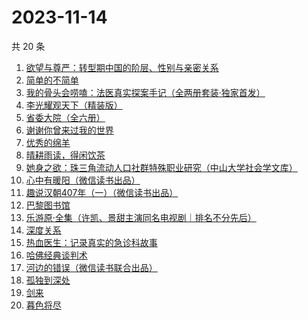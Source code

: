 # 2023-11-14

共 20 条

<!-- BEGIN WEREAD -->
<!-- 最后更新时间 2023-11-14 01:04:20 +0800 -->
1. [欲望与尊严：转型期中国的阶层、性别与亲密关系](https://weread.qq.com/web/bookDetail/94432d407191a1459445e45)
1. [简单的不简单](https://weread.qq.com/web/bookDetail/a0632380813ab848ag0104e3)
1. [我的骨头会唠嗑：法医真实探案手记（全两册套装·独家首发）](https://weread.qq.com/web/bookDetail/78c32920813ab8489g010346)
1. [李光耀观天下（精装版）](https://weread.qq.com/web/bookDetail/63c32e90813ab844ag014d47)
1. [省委大院（全六册）](https://weread.qq.com/web/bookDetail/a7a32450813ab81fag013705)
1. [谢谢你曾来过我的世界](https://weread.qq.com/web/bookDetail/be5322e0595fa5be522580d)
1. [优秀的绵羊](https://weread.qq.com/web/bookDetail/68532c205ccc3d685319c9a)
1. [晴耕雨读，得闲饮茶](https://weread.qq.com/web/bookDetail/e39320b0813ab8447g0133f8)
1. [她身之欲：珠三角流动人口社群特殊职业研究（中山大学社会学文库）](https://weread.qq.com/web/bookDetail/fbd32c20716928dbfbda720)
1. [心中有暖阳（微信读书出品）](https://weread.qq.com/web/bookDetail/c8132c10813ab84a8g01319d)
1. [趣说汉朝407年（一）（微信读书出品）](https://weread.qq.com/web/bookDetail/8c332580813ab8498g015f61)
1. [巴黎图书馆](https://weread.qq.com/web/bookDetail/a6032830813ab78beg010808)
1. [乐游原·全集（许凯、景甜主演同名电视剧｜排名不分先后）](https://weread.qq.com/web/bookDetail/34532160813ab846cg010875)
1. [深度关系](https://weread.qq.com/web/bookDetail/bb432f60813ab8444g014d61)
1. [热血医生：记录真实的急诊科故事](https://weread.qq.com/web/bookDetail/65b32030813ab6e2dg018dc1)
1. [哈佛经典谈判术](https://weread.qq.com/web/bookDetail/bf032c7072103ce5bf0568a)
1. [河边的错误（微信读书联合出品）](https://weread.qq.com/web/bookDetail/e7f32350813ab8475g0126a1)
1. [孤独到深处](https://weread.qq.com/web/bookDetail/93332dc0720562aa933667d)
1. [剑来](https://weread.qq.com/web/bookDetail/8e5326b07153adcf8e53d42)
1. [暮色将尽](https://weread.qq.com/web/bookDetail/43332d10813ab789bg0191c4)
<!-- END WEREAD -->